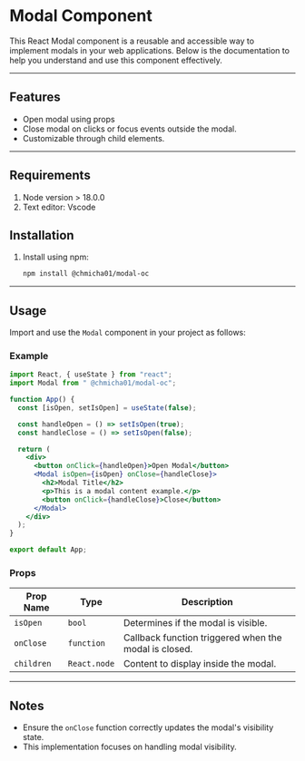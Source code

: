 # Modal Component

This React Modal component is a reusable and accessible way to implement modals in your web applications. Below is the documentation to help you understand and use this component effectively.

---

## Features

- Open modal using props
- Close modal on clicks or focus events outside the modal.
- Customizable through child elements.

---


## Requirements
1. Node version > 18.0.0
2. Text editor: Vscode

## Installation

1. Install using npm:
   ```bash
   npm install @chmicha01/modal-oc
   ```

---

## Usage

Import and use the `Modal` component in your project as follows:

### Example
```jsx
import React, { useState } from "react";
import Modal from " @chmicha01/modal-oc";

function App() {
  const [isOpen, setIsOpen] = useState(false);

  const handleOpen = () => setIsOpen(true);
  const handleClose = () => setIsOpen(false);

  return (
    <div>
      <button onClick={handleOpen}>Open Modal</button>
      <Modal isOpen={isOpen} onClose={handleClose}>
        <h2>Modal Title</h2>
        <p>This is a modal content example.</p>
        <button onClick={handleClose}>Close</button>
      </Modal>
    </div>
  );
}

export default App;
```

### Props

| Prop Name | Type         | Description                                                 |
|-----------|--------------|-------------------------------------------------------------|
| `isOpen`  | `bool`       | Determines if the modal is visible.                        |
| `onClose` | `function`   | Callback function triggered when the modal is closed.      |
| `children`| `React.node` | Content to display inside the modal.                       |


---

## Notes

- Ensure the `onClose` function correctly updates the modal's visibility state.
- This implementation focuses on handling modal visibility.



